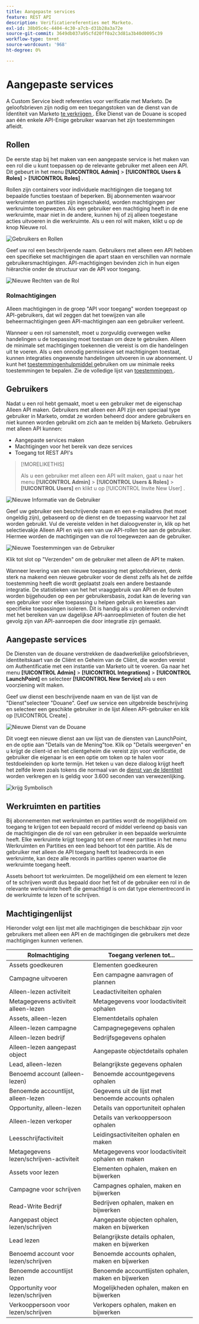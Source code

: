 ```yaml
---
title: Aangepaste services
feature: REST API
description: Verificatiereferenties met Marketo.
exl-id: 38b05c4c-4404-4c30-a7cb-d31b28a3a72e
source-git-commit: 3649db037a95cfd20ff0a2c3d81a3b40d0095c39
workflow-type: tm+mt
source-wordcount: '968'
ht-degree: 0%

---
```


# Aangepaste services

A Custom Service biedt referenties voor verificatie met Marketo. De geloofsbrieven zijn nodig om een toegangstoken van de dienst van de Identiteit van Marketo [ te verkrijgen ](https://developer.adobe.com/marketo-apis/api/identity/#tag/Identity/operation/identityUsingGET). Elke Dienst van de Douane is scoped aan één enkele API-Enige gebruiker waarvan het zijn toestemmingen afleidt.

## Rollen

De eerste stap bij het maken van een aangepaste service is het maken van een rol die u kunt toepassen op de relevante gebruiker met alleen een API. Dit gebeurt in het menu **[!UICONTROL Admin]** > **[!UICONTROL Users & Roles]** > **[!UICONTROL Roles]** .

Rollen zijn containers voor individuele machtigingen die toegang tot bepaalde functies toestaan of beperken. Bij abonnementen waarvoor werkruimten en partities zijn ingeschakeld, worden machtigingen per werkruimte toegewezen. Als een gebruiker een machtiging heeft in de ene werkruimte, maar niet in de andere, kunnen hij of zij alleen toegestane acties uitvoeren in die werkruimte. Als u een rol wilt maken, klikt u op de knop Nieuwe rol.

![ Gebruikers en Rollen ](assets/admin-users-and-roles-roles.png)

Geef uw rol een beschrijvende naam. Gebruikers met alleen een API hebben een specifieke set machtigingen die apart staan en verschillen van normale gebruikersmachtigingen. API-machtigingen bevinden zich in hun eigen hiërarchie onder de structuur van de API voor toegang.

![ Nieuwe Rechten van de Rol ](assets/new-role-access-api-permissions.png)

### Rolmachtigingen

Alleen machtigingen in de groep &quot;API voor toegang&quot; worden toegepast op API-gebruikers, dat wil zeggen dat het toewijzen van alle beheermachtigingen geen API-machtigingen aan een gebruiker verleent.

Wanneer u een rol samenstelt, moet u zorgvuldig overwegen welke handelingen u de toepassing moet toestaan om deze te gebruiken. Alleen de minimale set machtigingen toekennen die vereist is om die handelingen uit te voeren. Als u een onnodig permissieve set machtigingen toestaat, kunnen integraties ongewenste handelingen uitvoeren in uw abonnement. U kunt het [ toestemmingenhulpmiddel ](endpoint-reference.md) gebruiken om uw minimale reeks toestemmingen te bepalen. Zie de volledige lijst van [ toestemmingen ](#permission_list).

## Gebruikers

Nadat u een rol hebt gemaakt, moet u een gebruiker met de eigenschap Alleen API maken. Gebruikers met alleen een API zijn een speciaal type gebruiker in Marketo, omdat ze worden beheerd door andere gebruikers en niet kunnen worden gebruikt om zich aan te melden bij Marketo. Gebruikers met alleen API kunnen:

- Aangepaste services maken
- Machtigingen voor het bereik van deze services
- Toegang tot REST API&#39;s

>[!MORELIKETHIS]
>
>Als u een gebruiker met alleen een API wilt maken, gaat u naar het menu **[!UICONTROL Admin]** > **[!UICONTROL Users & Roles]** > **[!UICONTROL Users]** en klikt u op [!UICONTROL Invite New User] .

![ Nieuwe Informatie van de Gebruiker ](assets/new-user-info.png)

Geef uw gebruiker een beschrijvende naam en een e-mailadres (het moet ongeldig zijn), gebaseerd op de dienst en de toepassing waarvoor het zal worden gebruikt. Vul de vereiste velden in het dialoogvenster in, klik op het selectievakje Alleen API en wijs een van uw API-rollen toe aan de gebruiker. Hiermee worden de machtigingen van die rol toegewezen aan de gebruiker.

![ Nieuwe Toestemmingen van de Gebruiker ](assets/new-user-permissions.png)

Klik tot slot op &quot;Verzenden&quot; om de gebruiker met alleen de API te maken.

Wanneer levering van een nieuwe toepassing met geloofsbrieven, denk sterk na makend een nieuwe gebruiker voor de dienst zelfs als het de zelfde toestemming heeft die wordt geplaatst zoals een andere bestaande integratie. De statistieken van het het vraaggebruik van API en de fouten worden bijgehouden op een per gebruikersbasis, zodat kan de levering van een gebruiker voor elke toepassing u helpen gebruik en kwesties aan specifieke toepassingen isoleren. Dit is handig als u problemen ondervindt met het bereiken van uw dagelijkse API-aanroeplimieten of fouten die het gevolg zijn van API-aanroepen die door integratie zijn gemaakt.

## Aangepaste services

De Diensten van de douane verstrekken de daadwerkelijke geloofsbrieven, identiteitskaart van de Cliënt en Geheim van de Cliënt, die worden vereist om Authentificatie met een instantie van Marketo uit te voeren. Ga naar het menu **[!UICONTROL Admin]** > **[!UICONTROL Integrations]** > **[!UICONTROL LaunchPoint]** en selecteer **[!UICONTROL New Service]** als u een voorziening wilt maken.

Geef uw dienst een beschrijvende naam en van de lijst van de &quot;Dienst&quot;selecteer &quot;Douane&quot;. Geef uw service een uitgebreide beschrijving en selecteer een geschikte gebruiker in de lijst Alleen API-gebruiker en klik op [!UICONTROL Create] .

![ Nieuwe Dienst van de Douane ](assets/admin-launchpoint-new-service.png)

Dit voegt een nieuwe dienst aan uw lijst van de diensten van LaunchPoint, en de optie aan &quot;Details van de Mening&quot;toe. Klik op &quot;Details weergeven&quot; en u krijgt de client-id en het clientgeheim die vereist zijn voor verificatie, de gebruiker die eigenaar is en een optie om token op te halen voor testdoeleinden op korte termijn. Het teken u van deze dialoog krijgt heeft het zelfde leven zoals tokens die normaal van de [ dienst van de Identiteit ](https://developer.adobe.com/marketo-apis/api/identity/#tag/Identity/operation/identityUsingGET) worden verkregen en is geldig voor 3.600 seconden van verwezenlijking.

![ krijg Symbolisch ](assets/get-token.png)

## Werkruimten en partities

Bij abonnementen met werkruimten en partities wordt de mogelijkheid om toegang te krijgen tot een bepaald record of middel verleend op basis van de machtigingen die de rol van een gebruiker in een bepaalde werkruimte heeft. Elke werkruimte krijgt toegang tot een of meer partities in het menu Werkruimten en Partities en een lead behoort tot één partitie. Als de gebruiker met alleen de API toegang heeft tot leadrecords in een werkruimte, kan deze alle records in partities openen waartoe die werkruimte toegang heeft.

Assets behoort tot werkruimten. De mogelijkheid om een element te lezen of te schrijven wordt dus bepaald door het feit of de gebruiker een rol in de relevante werkruimte heeft die gemachtigd is om dat type elementrecord in de werkruimte te lezen of te schrijven.

## Machtigingenlijst

Hieronder volgt een lijst met alle machtigingen die beschikbaar zijn voor gebruikers met alleen een API en de machtigingen die gebruikers met deze machtigingen kunnen verlenen.

| Rolmachtiging | Toegang verlenen tot... |
| --- | --- |
| Assets goedkeuren | Elementen goedkeuren |
| Campagne uitvoeren | Een campagne aanvragen of plannen |
| Alleen-lezen activiteit | Leadactiviteiten ophalen |
| Metagegevens activiteit alleen-lezen | Metagegevens voor loodactiviteit ophalen |
| Assets, alleen-lezen | Elementdetails ophalen |
| Alleen-lezen campagne | Campagnegegevens ophalen |
| Alleen-lezen bedrijf | Bedrijfsgegevens ophalen |
| Alleen-lezen aangepast object | Aangepaste objectdetails ophalen |
| Lead, alleen-lezen | Belangrijkste gegevens ophalen |
| Benoemd account (alleen-lezen) | Benoemde accountgegevens ophalen |
| Benoemde accountlijst, alleen-lezen | Gegevens uit de lijst met benoemde accounts ophalen |
| Opportunity, alleen-lezen | Details van opportuniteit ophalen |
| Alleen-lezen verkoper | Details van verkooppersoon ophalen |
| Leesschrijfactiviteit | Leidingsactiviteiten ophalen en maken |
| Metagegevens lezen/schrijven-activiteit | Metagegevens voor loodactiviteit ophalen en maken |
| Assets voor lezen | Elementen ophalen, maken en bijwerken |
| Campagne voor schrijven | Campagnes ophalen, maken en bijwerken |
| Read-Write Bedrijf | Bedrijven ophalen, maken en bijwerken |
| Aangepast object lezen/schrijven | Aangepaste objecten ophalen, maken en bijwerken |
| Lead lezen | Belangrijkste details ophalen, maken en bijwerken |
| Benoemd account voor lezen/schrijven | Benoemde accounts ophalen, maken en bijwerken |
| Benoemde accountlijst lezen | Benoemde accountlijsten ophalen, maken en bijwerken |
| Opportunity voor lezen/schrijven | Mogelijkheden ophalen, maken en bijwerken |
| Verkooppersoon voor lezen/schrijven | Verkopers ophalen, maken en bijwerken |
